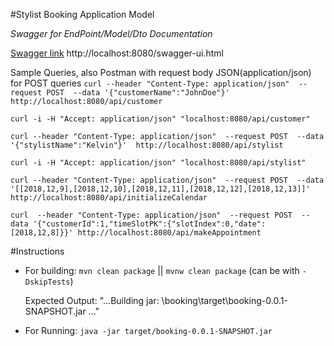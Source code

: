 #Stylist Booking Application Model

*Swagger for EndPoint/Model/Dto Documentation*

[Swagger link](http://localhost:8080/swagger-ui.html)
http://localhost:8080/swagger-ui.html

Sample Queries, also Postman with request body JSON(application/json) for POST queries
```curl --header "Content-Type: application/json"  --request POST  --data '{"customerName":"JohnDoe"}'  http://localhost:8080/api/customer```

```curl -i -H "Accept: application/json" "localhost:8080/api/customer"```

```curl --header "Content-Type: application/json"  --request POST  --data '{"stylistName":"Kelvin"}'  http://localhost:8080/api/stylist```

```curl -i -H "Accept: application/json" "localhost:8080/api/stylist"```


```curl --header "Content-Type: application/json"  --request POST  --data '[[2018,12,9],[2018,12,10],[2018,12,11],[2018,12,12],[2018,12,13]]'  http://localhost:8080/api/initializeCalendar```

```curl  --header "Content-Type: application/json"  --request POST  --data '{"customerId":1,"timeSlotPK":{"slotIndex":0,"date":[2018,12,8]}}' http://localhost:8080/api/makeAppointment```

#Instructions
- For building:
```mvn clean package``` || ```mvnw clean package``` (can be with ```-DskipTests```)

    Expected Output: "...Building jar: \booking\target\booking-0.0.1-SNAPSHOT.jar ..."
- For Running: 
```java -jar target/booking-0.0.1-SNAPSHOT.jar```

